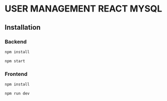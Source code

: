 # USER MANAGEMENT REACT MYSQL

## Installation

### Backend 

```bash
npm install
```

```bash
npm start
```

### Frontend

```bash
npm install
```

```bash
npm run dev
```
